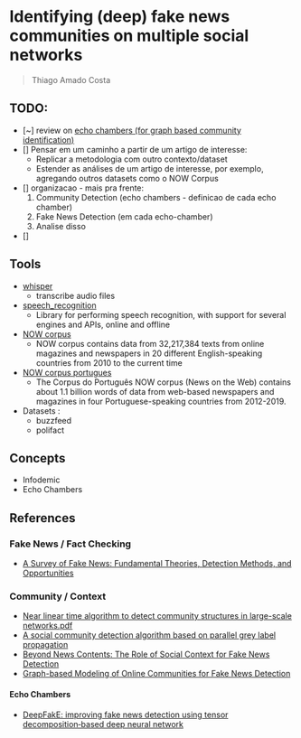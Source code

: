 # Identifying (deep) fake news communities on multiple social networks

> Thiago Amado Costa

## TODO:

- [~] review on [echo chambers (for graph based community identification)](./refs/notes/echo_chambers.md)
- [] Pensar em um caminho a partir de um artigo de interesse:
   -  Replicar a metodologia com outro contexto/dataset
   -  Estender as análises de um artigo de interesse, por exemplo, agregando outros datasets como o NOW Corpus 
- [] organizacao - mais pra frente:
    1. Community Detection (echo chambers - definicao de cada echo chamber)
    2. Fake News Detection (em cada echo-chamber)
    3. Analise disso 
- [] 


## Tools
- [whisper](https://github.com/Vaibhavs10/insanely-fast-whisper) 
    - transcribe audio files
- [speech_recognition](https://github.com/Uberi/speech_recognition)
    - Library for performing speech recognition, with support for several engines and APIs, online and offline 
- [NOW corpus](https://www.corpusdata.org/now_corpus.asp)
    - NOW corpus contains data from 32,217,384 texts from online magazines and newspapers in 20 different English-speaking countries from 2010 to the current time
- [NOW corpus portugues](https://www.corpusdoportugues.org/now/)
    - The Corpus do Português NOW corpus (News on the Web) contains about 1.1 billion words of data from web-based newspapers and magazines in four Portuguese-speaking countries from 2012-2019. 
- Datasets :
    - buzzfeed
    - polifact

## Concepts

- Infodemic
- Echo Chambers

## References

### Fake News / Fact Checking

- [A Survey of Fake News: Fundamental Theories, Detection Methods, and Opportunities](./refs/notes/a_survey_of_fake_news.md)

### Community / Context

- [Near linear time algorithm to detect community structures in large-scale networks.pdf](./refs/notes/community_structures.md)
- [A social community detection algorithm based on parallel grey label propagation]()
- [Beyond News Contents: The Role of Social Context for Fake News Detection]()
- [Graph-based Modeling of Online Communities for Fake News Detection]()

#### Echo Chambers
- [DeepFakE: improving fake news detection using tensor decomposition‑based deep neural network](./refs/notes/echo_chambers.md)

